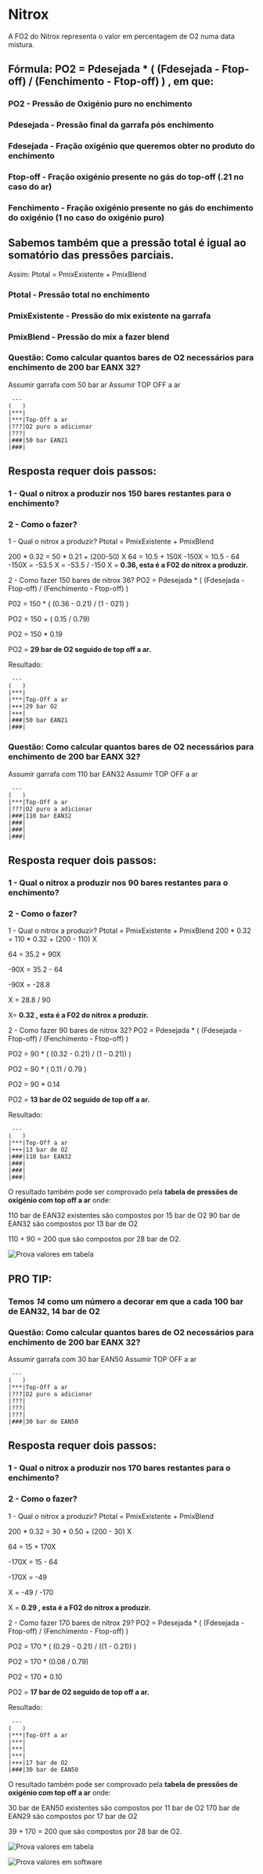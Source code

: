 # Nitrox

A FO2 do Nitrox representa o valor em percentagem de O2 numa data mistura.

## Fórmula:  PO2 = Pdesejada * ( (Fdesejada - Ftop-off) / (Fenchimento - Ftop-off) ) , em que:

### PO2 - Pressão de Oxigénio puro no enchimento
### Pdesejada - Pressão final da garrafa pós enchimento
### Fdesejada - Fração oxigénio que queremos obter no produto do enchimento
### Ftop-off - Fração oxigénio presente no gás do top-off (.21 no caso do ar)
### Fenchimento - Fração oxigénio presente no gás do enchimento do oxigénio (1 no caso do oxigénio puro)


## Sabemos também que a pressão total é igual ao somatório das pressões parciais.
Assim: Ptotal = PmixExistente + PmixBlend
### Ptotal - Pressão total no enchimento
### PmixExistente - Pressão do mix existente na garrafa
### PmixBlend - Pressão do mix a fazer blend



### Questão: Como calcular quantos bares de O2 necessários para enchimento de 200 bar EANX 32?
Assumir garrafa com 50 bar ar
Assumir TOP OFF a ar

```
 ---
(   )
|***|
|***|Top-Off a ar
|???|O2 puro a adicionar
|???|
|###|50 bar EAN21
|###|
```

## Resposta requer dois passos:
### 1 - Qual o nitrox a produzir nos 150 bares restantes para o enchimento?
### 2 - Como o fazer?

1 - Qual o nitrox a produzir?
Ptotal = PmixExistente + PmixBlend

200 * 0.32 = 50 * 0.21 + (200-50) X
64 = 10.5 + 150X
-150X = 10.5 - 64
-150X = -53.5
X = -53.5 / -150
X = **0.36, esta é a F02 do nitrox a produzir.**


2 - Como fazer 150 bares de nitrox 36?
PO2 = Pdesejada * ( (Fdesejada - Ftop-off) / (Fenchimento - Ftop-off) )

P02 = 150 * ( (0.36 - 0.21) / (1 - 021) )

PO2 = 150 + ( 0.15 / 0.79)

PO2 = 150 * 0.19

PO2 = **29 bar de O2 seguido de top off a ar.**

Resultado:

```
 ---
(   )
|***|
|***|Top-Off a ar
|+++|29 bar O2
|+++|
|###|50 bar EAN21
|###|
```

### Questão: Como calcular quantos bares de O2 necessários para enchimento de 200 bar EANX 32?
Assumir garrafa com 110 bar EAN32
Assumir TOP OFF a ar

```
 ---
(   )
|***|Top-Off a ar
|???|O2 puro a adicionar
|###|110 bar EAN32
|###|
|###|
|###|
```

## Resposta requer dois passos:
### 1 - Qual o nitrox a produzir nos 90 bares restantes para o enchimento?
### 2 - Como o fazer?

1 - Qual o nitrox a produzir?
Ptotal = PmixExistente + PmixBlend
200 * 0.32 = 110 * 0.32 + (200 - 110) X

64 = 35.2 + 90X

-90X = 35.2 - 64

-90X = -28.8

X = 28.8 / 90

X= **0.32 , esta é a F02 do nitrox a produzir.**

2 - Como fazer 90 bares de nitrox 32?
PO2 = Pdesejada * ( (Fdesejada - Ftop-off) / (Fenchimento - Ftop-off) )

PO2 = 90 * ( (0.32 - 0.21) / (1 - 0.21)) )

PO2 = 90 * ( 0.11 / 0.79 )

PO2 = 90 * 0.14

PO2 = **13 bar de O2 seguido de top off a ar.**

Resultado:

```
 ---
(   )
|***|Top-Off a ar
|+++|13 bar de O2
|###|110 bar EAN32
|###|
|###|
|###|
```

O resultado também pode ser comprovado pela **tabela de pressões de oxigénio com top off a ar** onde:

110 bar de EAN32 existentes são compostos por 15 bar de O2
90 bar de EAN32 são compostos por 13 bar de O2

110 + 90 = 200 que são compostos por 28 bar de O2.

![Prova valores em tabela](RESOURCES/res_2.png)

## PRO TIP:
### Temos *14* como um número a decorar em que a cada 100 bar de EAN32, 14 bar de O2


### Questão: Como calcular quantos bares de O2 necessários para enchimento de 200 bar EANX 32?
Assumir garrafa com 30 bar EAN50
Assumir TOP OFF a ar

```
 ---
(   )
|***|Top-Off a ar
|???|O2 puro a adicionar
|???|
|???|
|???|
|###|30 bar de EAN50
```

## Resposta requer dois passos:
### 1 - Qual o nitrox a produzir nos 170 bares restantes para o enchimento?
### 2 - Como o fazer?

1 - Qual o nitrox a produzir?
Ptotal = PmixExistente + PmixBlend

200 * 0.32 =  30 * 0.50 + (200 - 30) X

64 = 15 + 170X

-170X = 15 - 64

-170X = -49

X = -49 / -170

X = **0.29  , esta é a F02 do nitrox a produzir.**


2 - Como fazer 170 bares de nitrox 29?
PO2 = Pdesejada * ( (Fdesejada - Ftop-off) / (Fenchimento - Ftop-off) )

PO2 = 170 * ( (0.29 - 0.21) / ((1 - 0.21)) )

PO2 = 170 * (0.08 / 0.79)

PO2 = 170 * 0.10

PO2 = **17 bar de O2 seguido de top off a ar.**

Resultado:

```
 ---
(   )
|***|Top-Off a ar
|***|
|***|
|***|
|+++|17 bar de O2
|###|30 bar de EAN50
```

O resultado também pode ser comprovado pela **tabela de pressões de oxigénio com top off a ar** onde:

30 bar de EAN50 existentes são compostos por 11 bar de O2
170 bar de EAN29 são compostos por 17 bar de O2

39 + 170 = 200 que são compostos por 28 bar de O2.

![Prova valores em tabela](RESOURCES/res_1.png)

![Prova valores em software](RESOURCES/res_3.png)